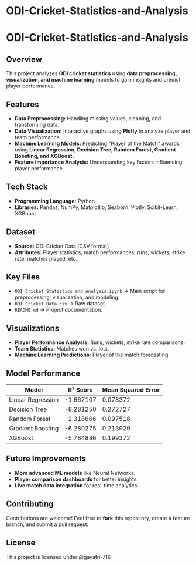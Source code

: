 # ODI-Cricket-Statistics-and-Analysis
# ODI-Cricket-Statistics-and-Analysis
## Overview
This project analyzes **ODI cricket statistics** using **data preprocessing, visualization, and machine learning** models to gain insights and predict player performance.

## Features
* **Data Preprocessing:** Handling missing values, cleaning, and transforming data.
* **Data Visualization:** Interactive graphs using **Plotly** to analyze player and team performance.
* **Machine Learning Models:** Predicting "Player of the Match" awards using **Linear Regression, Decision Tree, Random Forest, Gradient Boosting, and XGBoost.**
* **Feature Importance Analysis:** Understanding key factors influencing player performance.
## Tech Stack
* **Programming Language:** Python
* **Libraries:** Pandas, NumPy, Matplotlib, Seaborn, Plotly, Scikit-Learn, XGBoost
## Dataset
* **Source:** ODI Cricket Data (CSV format)
* **Attributes:** Player statistics, match performances, runs, wickets, strike rate, matches played, etc.
## Key Files
* `ODI Cricket Statistics and Analysis.ipynb` → Main script for preprocessing, visualization, and modeling.
* `ODI_Cricket_Data.csv` → Raw dataset.
* `README.md` → Project documentation.
## Visualizations
* **Player Performance Analysis:** Runs, wickets, strike rate comparisons.
* **Team Statistics:** Matches won vs. lost.
* **Machine Learning Predictions:** Player of the match forecasting.
## Model Performance
| Model |	R² Score | Mean Squared Error |
|--------|------------|--------------------|
| Linear Regression |	-1.667107	|0.078372 |
| Decision Tree	| -8.281250	| 0.272727 |
| Random Forest	| -2.318666	| 0.097518 |
| Gradient Boosting	| -6.280275	| 0.213929 |
| XGBoost | -5.784886	| 0.199372 |
## Future Improvements
* **More advanced ML models** like Neural Networks.
* **Player comparison dashboards** for better insights.
* **Live match data integration** for real-time analytics.
## Contributing
Contributions are welcome! Feel free to **fork** this repository, create a feature branch, and submit a pull request.

## License
This project is licensed under @gayatri-716
